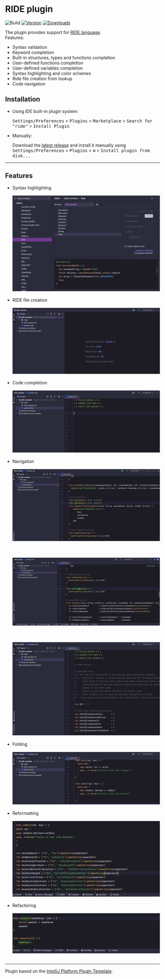 # RIDE plugin

![Build](https://github.com/wavesplatform/ride-intellij-plugin/workflows/Build/badge.svg)
[![Version](https://img.shields.io/jetbrains/plugin/v/20416-ride.svg)](https://plugins.jetbrains.com/plugin/20416-ride)
[![Downloads](https://img.shields.io/jetbrains/plugin/d/20416-ride.svg)](https://plugins.jetbrains.com/plugin/PLUGIN_ID)


<!-- Plugin description -->
The plugin provides support for [RIDE language](https://docs.waves.tech/en/ride/).<br>
Features:
<ul>
  <li>Syntax validation</li>
  <li>Keyword completion</li>
  <li>Built-in structures, types and functions completion</li>
  <li>User-defined functions completion</li>
  <li>User-defined variables completion</li>
  <li>Syntax highlighting and color schemes</li>
  <li>Ride file creation from lookup</li>
  <li>Code navigation</li>
</ul>
<!-- Plugin description end -->

## Installation

- Using IDE built-in plugin system:
  
  <kbd>Settings/Preferences</kbd> > <kbd>Plugins</kbd> > <kbd>Marketplace</kbd> > <kbd>Search for "ride"</kbd> >
  <kbd>Install Plugin</kbd>
  
- Manually:

  Download the [latest release](https://github.com/wavesplatform/ride-intellij-plugin/releases/latest) and install it manually using
  <kbd>Settings/Preferences</kbd> > <kbd>Plugins</kbd> > <kbd>⚙️</kbd> > <kbd>Install plugin from disk...</kbd>


---
## Features
- Syntax highlighting
  <br></br>
  ![Syntax highlighting example](assets/gifs/color-syntax.gif)
  <br></br>
- RIDE file creation
  <br></br>
  ![IDE file creation example](assets/gifs/file-creation.gif)
  <br></br>
- Code completion
  <br></br>
  ![Code completion example](assets/gifs/completion.gif)
  <br></br>
- Navigation
  <br></br>
  ![Go to example](assets/gifs/goto.gif)
  <br></br>
  <br></br>
  ![Find usages example](assets/gifs/find-usages.gif)
  <br></br>
  <br></br>
  ![Structure view example](assets/gifs/structure-view.gif)
  <br></br>
- Folding
  <br></br>
  ![Folding example](assets/gifs/folding.gif)
  <br></br>
- Reformatting
  <br></br>
  ![Reformatting example](assets/gifs/reformatting.gif)
  <br></br>
- Refactoring
  <br></br>
  ![Refactoring example](assets/gifs/refactoring.gif)
  <br></br>
---

Plugin based on the [IntelliJ Platform Plugin Template][template].

[template]: https://github.com/JetBrains/intellij-platform-plugin-template
